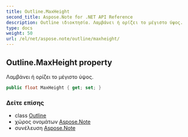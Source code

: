 ```yaml
---
title: Outline.MaxHeight
second_title: Aspose.Note for .NET API Reference
description: Outline ιδιοκτησία. Λαμβάνει ή ορίζει το μέγιστο ύψος.
type: docs
weight: 50
url: /el/net/aspose.note/outline/maxheight/
---
```

## Outline.MaxHeight property

Λαμβάνει ή ορίζει το μέγιστο ύψος.

```csharp
public float MaxHeight { get; set; }
```

### Δείτε επίσης

* class [Outline](../)
* χώρος ονομάτων [Aspose.Note](../../outline/)
* συνέλευση [Aspose.Note](../../../)



